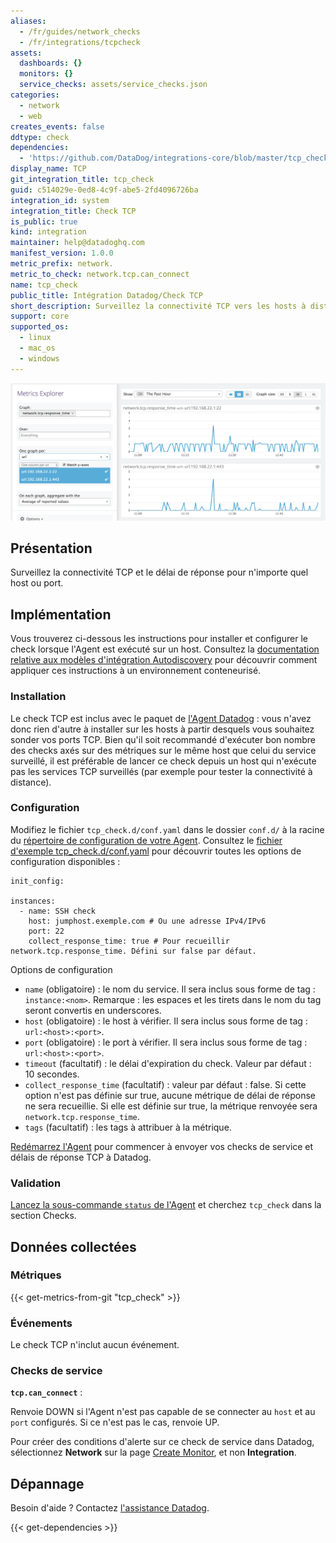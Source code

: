 ```yaml
---
aliases:
  - /fr/guides/network_checks
  - /fr/integrations/tcpcheck
assets:
  dashboards: {}
  monitors: {}
  service_checks: assets/service_checks.json
categories:
  - network
  - web
creates_events: false
ddtype: check
dependencies:
  - 'https://github.com/DataDog/integrations-core/blob/master/tcp_check/README.md'
display_name: TCP
git_integration_title: tcp_check
guid: c514029e-0ed8-4c9f-abe5-2fd4096726ba
integration_id: system
integration_title: Check TCP
is_public: true
kind: integration
maintainer: help@datadoghq.com
manifest_version: 1.0.0
metric_prefix: network.
metric_to_check: network.tcp.can_connect
name: tcp_check
public_title: Intégration Datadog/Check TCP
short_description: Surveillez la connectivité TCP vers les hosts à distance.
support: core
supported_os:
  - linux
  - mac_os
  - windows
---
```

![Graphique réseau][1]

## Présentation

Surveillez la connectivité TCP et le délai de réponse pour n'importe quel host ou port.

## Implémentation

Vous trouverez ci-dessous les instructions pour installer et configurer le check lorsque l'Agent est exécuté sur un host. Consultez la [documentation relative aux modèles d'intégration Autodiscovery][2] pour découvrir comment appliquer ces instructions à un environnement conteneurisé.

### Installation

Le check TCP est inclus avec le paquet de [l'Agent Datadog][3] : vous n'avez donc rien d'autre à installer sur les hosts à partir desquels vous souhaitez sonder vos ports TCP. Bien qu'il soit recommandé d'exécuter bon nombre des checks axés sur des métriques sur le même host que celui du service surveillé, il est préférable de lancer ce check depuis un host qui n'exécute pas les services TCP surveillés (par exemple pour tester la connectivité à distance).

### Configuration

Modifiez le fichier `tcp_check.d/conf.yaml` dans le dossier `conf.d/` à la racine du [répertoire de configuration de votre Agent][4]. Consultez le [fichier d'exemple tcp_check.d/conf.yaml][5] pour découvrir toutes les options de configuration disponibles :

```
init_config:

instances:
  - name: SSH check
    host: jumphost.exemple.com # Ou une adresse IPv4/IPv6
    port: 22
    collect_response_time: true # Pour recueillir network.tcp.response_time. Défini sur false par défaut.
```

Options de configuration

* `name` (obligatoire) : le nom du service. Il sera inclus sous forme de tag : `instance:<nom>`. Remarque : les espaces et les tirets dans le nom du tag seront convertis en underscores.
* `host` (obligatoire) : le host à vérifier. Il sera inclus sous forme de tag : `url:<host>:<port>`.
* `port` (obligatoire) : le port à vérifier. Il sera inclus sous forme de tag : `url:<host>:<port>`.
* `timeout` (facultatif) : le délai d'expiration du check. Valeur par défaut : 10 secondes.
* `collect_response_time` (facultatif) : valeur par défaut : false. Si cette option n'est pas définie sur true, aucune métrique de délai de réponse ne sera recueillie. Si elle est définie sur true, la métrique renvoyée sera `network.tcp.response_time`.
* `tags` (facultatif) : les tags à attribuer à la métrique.

[Redémarrez l'Agent][6] pour commencer à envoyer vos checks de service et délais de réponse TCP à Datadog.

### Validation

[Lancez la sous-commande `status` de l'Agent][7] et cherchez `tcp_check` dans la section Checks.

## Données collectées

### Métriques
{{< get-metrics-from-git "tcp_check" >}}


### Événements
Le check TCP n'inclut aucun événement.

### Checks de service

**`tcp.can_connect`** :

Renvoie DOWN si l'Agent n'est pas capable de se connecter au `host` et au `port` configurés. Si ce n'est pas le cas, renvoie UP.

Pour créer des conditions d'alerte sur ce check de service dans Datadog, sélectionnez **Network** sur la page [Create Monitor][9], et non **Integration**.

## Dépannage
Besoin d'aide ? Contactez [l'assistance Datadog][10].


[1]: https://raw.githubusercontent.com/DataDog/integrations-core/master/tcp_check/images/netgraphs.png
[2]: https://docs.datadoghq.com/fr/agent/autodiscovery/integrations
[3]: https://app.datadoghq.com/account/settings#agent
[4]: https://docs.datadoghq.com/fr/agent/guide/agent-configuration-files/?tab=agentv6#agent-configuration-directory
[5]: https://github.com/DataDog/integrations-core/blob/master/tcp_check/datadog_checks/tcp_check/data/conf.yaml.example
[6]: https://docs.datadoghq.com/fr/agent/guide/agent-commands/?tab=agentv6#start-stop-and-restart-the-agent
[7]: https://docs.datadoghq.com/fr/agent/guide/agent-commands/?tab=agentv6#agent-status-and-information
[8]: https://github.com/DataDog/integrations-core/blob/master/tcp_check/metadata.csv
[9]: https://app.datadoghq.com/monitors#/create
[10]: https://docs.datadoghq.com/fr/help


{{< get-dependencies >}}